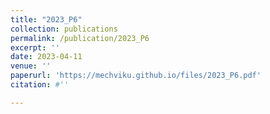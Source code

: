 ```yaml
---
title: "2023_P6"
collection: publications
permalink: /publication/2023_P6
excerpt: ''
date: 2023-04-11
venue: ''
paperurl: 'https://mechviku.github.io/files/2023_P6.pdf'
citation: #''

---
```


[Download paper here]: (https://mechviku.github.io/files/2023_P6.pdf)






